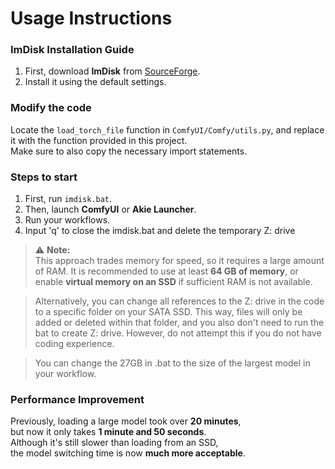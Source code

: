 # Usage Instructions
### ImDisk Installation Guide

1. First, download **ImDisk** from [SourceForge](https://sourceforge.net/projects/imdisk-toolkit/).  
2. Install it using the default settings.

### Modify the code

Locate the `load_torch_file` function in `ComfyUI/Comfy/utils.py`, and replace it with the function provided in this project.  
Make sure to also copy the necessary import statements.

### Steps to start

1. First, run `imdisk.bat`.  
2. Then, launch **ComfyUI** or **Akie Launcher**.
3. Run your workflows.
4. Input 'q' to close the imdisk.bat and delete the temporary Z: drive
   
> ⚠️ **Note:**  
> This approach trades memory for speed, so it requires a large amount of RAM. It is recommended to use at least **64 GB of memory**, or enable **virtual memory on an SSD** if sufficient RAM is not available.
  
> Alternatively, you can change all references to the Z: drive in the code to a specific folder on your SATA SSD. This way, files will only be added or deleted within that folder, and you also don't need to run the bat to create Z: drive. However, do not attempt this if you do not have coding experience.
 
> You can change the 27GB in .bat to the size of the largest model in your workflow.
### Performance Improvement

Previously, loading a large model took over **20 minutes**,  
but now it only takes **1 minute and 50 seconds**.  
Although it's still slower than loading from an SSD,  
the model switching time is now **much more acceptable**.

